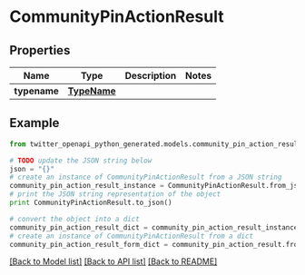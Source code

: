 # CommunityPinActionResult


## Properties

Name | Type | Description | Notes
------------ | ------------- | ------------- | -------------
**typename** | [**TypeName**](TypeName.md) |  | 

## Example

```python
from twitter_openapi_python_generated.models.community_pin_action_result import CommunityPinActionResult

# TODO update the JSON string below
json = "{}"
# create an instance of CommunityPinActionResult from a JSON string
community_pin_action_result_instance = CommunityPinActionResult.from_json(json)
# print the JSON string representation of the object
print CommunityPinActionResult.to_json()

# convert the object into a dict
community_pin_action_result_dict = community_pin_action_result_instance.to_dict()
# create an instance of CommunityPinActionResult from a dict
community_pin_action_result_form_dict = community_pin_action_result.from_dict(community_pin_action_result_dict)
```
[[Back to Model list]](../README.md#documentation-for-models) [[Back to API list]](../README.md#documentation-for-api-endpoints) [[Back to README]](../README.md)


